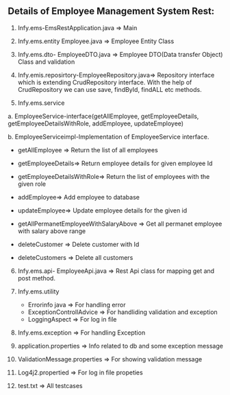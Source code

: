 ## Details of Employee Management System Rest:

1. Infy.ems-EmsRestApplication.java => Main

2. Infy.ems.entity Employee.java => Employee Entity Class

3. Infy.ems.dto- EmployeeDTO.java => Employee DTO(Data transfer Object) Class and validation

4. Infy.emis.reposirtory-EmployeeRepository.java=> Repository interface which is extending CrudRepository interface. With the help of CrudRepository we can use save, findById, findALL etc methods.

5. Infy.ems.service

a. EmployeeService-interface(getAllEmployee, getEmployeeDetails, getEmployeeDetailsWithRole, addEmployee, updateEmployee)

b. EmployeeServiceimpl-Implementation of EmployeeService interface.

- getAllEmployee => Return the list of all employees

- getEmployeeDetails=> Return employee details for given employee Id

- getEmployeeDetailsWithRole=> Return the list of employees with the given role

- addEmployee=> Add employee to database

- updateEmployee=> Update employee details for the given id

- getAllPermanetEmployeeWithSalaryAbove => Get all permanet employee with salary above range

- deleteCustomer => Delete customer with Id

- deleteCustomers => Delete all customers

6. Infy.ems.api- EmployeeApi.java => Rest Api class for mapping get and post method. 
7. Infy.ems.utility
    - Errorinfo java => For handling error
    - ExceptionControllAdvice => For handliding validation and exception
    - LoggingAspect => For log in file

8. Infy.ems.exception => For handling Exception

9. application.properties => Info related to db and some exception message

10. ValidationMessage.properties => For showing validation message

11. Log4j2.propertied => For log in file propeties

12. test.txt => All testcases